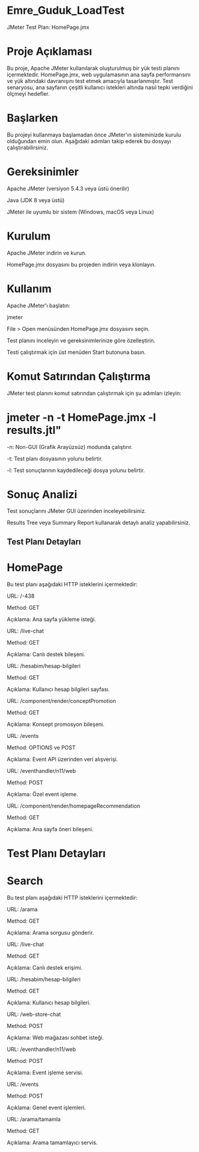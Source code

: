 # Emre_Guduk_LoadTest

JMeter Test Plan: HomePage.jmx

# Proje Açıklaması

Bu proje, Apache JMeter kullanılarak oluşturulmuş bir yük testi planını içermektedir. HomePage.jmx, web uygulamasının ana sayfa performansını ve yük altındaki davranışını test etmek amacıyla tasarlanmıştır. Test senaryosu, ana sayfanın çeşitli kullanıcı istekleri altında nasıl tepki verdiğini ölçmeyi hedefler.

# Başlarken

Bu projeyi kullanmaya başlamadan önce JMeter'ın sisteminizde kurulu olduğundan emin olun. Aşağıdaki adımları takip ederek bu dosyayı çalıştırabilirsiniz.

# Gereksinimler

Apache JMeter (versiyon 5.4.3 veya üstü önerilir)

Java (JDK 8 veya üstü)

JMeter ile uyumlu bir sistem (Windows, macOS veya Linux)

# Kurulum

Apache JMeter indirin ve kurun.

HomePage.jmx dosyasını bu projeden indirin veya klonlayın.

# Kullanım

Apache JMeter'ı başlatın:

jmeter

File > Open menüsünden HomePage.jmx dosyasını seçin.

Test planını inceleyin ve gereksinimlerinize göre özelleştirin.

Testi çalıştırmak için üst menüden Start butonuna basın.

# Komut Satırından Çalıştırma

JMeter test planını komut satırından çalıştırmak için şu adımları izleyin:

# jmeter -n -t HomePage.jmx -l results.jtl" #

-n: Non-GUI (Grafik Arayüzsüz) modunda çalıştırır.

-t: Test planı dosyasının yolunu belirtir.

-l: Test sonuçlarının kaydedileceği dosya yolunu belirtir.

# Sonuç Analizi

Test sonuçlarını JMeter GUI üzerinden inceleyebilirsiniz.

Results Tree veya Summary Report kullanarak detaylı analiz yapabilirsiniz.

## Test Planı Detayları

# HomePage
Bu test planı aşağıdaki HTTP isteklerini içermektedir:

URL: /-438

Method: GET

Açıklama: Ana sayfa yükleme isteği.

URL: /live-chat

Method: GET

Açıklama: Canlı destek bileşeni.

URL: /hesabim/hesap-bilgileri

Method: GET

Açıklama: Kullanıcı hesap bilgileri sayfası.

URL: /component/render/conceptPromotion

Method: GET

Açıklama: Konsept promosyon bileşeni.

URL: /events

Method: OPTIONS ve POST

Açıklama: Event API üzerinden veri alışverişi.

URL: /eventhandler/n11/web

Method: POST

Açıklama: Özel event işleme.

URL: /component/render/homepageRecommendation

Method: GET

Açıklama: Ana sayfa öneri bileşeni.


# Test Planı Detayları

# Search

Bu test planı aşağıdaki HTTP isteklerini içermektedir:

URL: /arama

Method: GET

Açıklama: Arama sorgusu gönderir.

URL: /live-chat

Method: GET

Açıklama: Canlı destek erişimi.

URL: /hesabim/hesap-bilgileri

Method: GET

Açıklama: Kullanıcı hesap bilgileri.

URL: /web-store-chat

Method: POST

Açıklama: Web mağazası sohbet isteği.

URL: /eventhandler/n11/web

Method: POST

Açıklama: Event işleme servisi.

URL: /events

Method: POST

Açıklama: Genel event işlemleri.

URL: /arama/tamamla

Method: GET

Açıklama: Arama tamamlayıcı servis.
